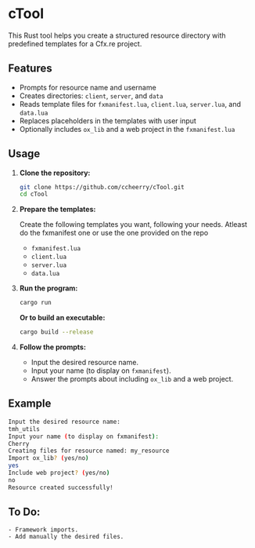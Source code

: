 # cTool

This Rust tool helps you create a structured resource directory with predefined templates for a Cfx.re project.

## Features

- Prompts for resource name and username
- Creates directories: `client`, `server`, and `data`
- Reads template files for `fxmanifest.lua`, `client.lua`, `server.lua`, and `data.lua`
- Replaces placeholders in the templates with user input
- Optionally includes `ox_lib` and a web project in the `fxmanifest.lua`

## Usage

1. **Clone the repository:**

    ```sh
    git clone https://github.com/ccheerry/cTool.git
    cd cTool
    ```

2. **Prepare the templates:**

    Create the following templates you want, following your needs. Atleast do the fxmanifest one or use the one provided on the repo
    - `fxmanifest.lua`
    - `client.lua`
    - `server.lua`
    - `data.lua`

3. **Run the program:**

    ```sh
    cargo run
    ```
    **Or to build an executable:**
    ```sh
    cargo build --release
    ```

5. **Follow the prompts:**

    - Input the desired resource name.
    - Input your name (to display on `fxmanifest`).
    - Answer the prompts about including `ox_lib` and a web project.

## Example

```sh
Input the desired resource name:
tmh_utils
Input your name (to display on fxmanifest):
Cherry
Creating files for resource named: my_resource
Import ox_lib? (yes/no)
yes
Include web project? (yes/no)
no
Resource created successfully!
```

## To Do:

    - Framework imports.
    - Add manually the desired files.
